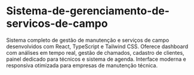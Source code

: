# Sistema-de-gerenciamento-de-servicos-de-campo
Sistema completo de gestão de manutenção e serviços de campo desenvolvidos com React, TypeScript e Tailwind CSS. Oferece dashboard com análises em tempo real, gestão de chamados, cadastro de clientes, painel dedicado para técnicos e sistema de agenda. Interface moderna e responsiva otimizada para empresas de manutenção técnica.
